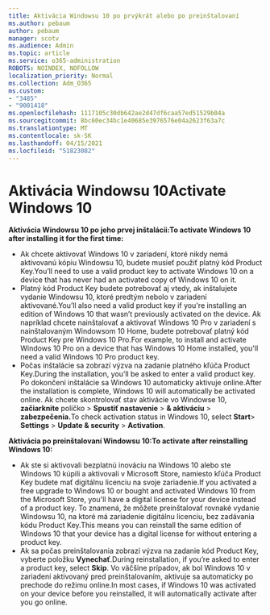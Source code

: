```yaml
---
title: Aktivácia Windowsu 10 po prvýkrát alebo po preinštalovaní
ms.author: pebaum
author: pebaum
manager: scotv
ms.audience: Admin
ms.topic: article
ms.service: o365-administration
ROBOTS: NOINDEX, NOFOLLOW
localization_priority: Normal
ms.collection: Adm_O365
ms.custom:
- "3485"
- "9001418"
ms.openlocfilehash: 1117105c30db642ae2d47df6caa57ed51529b04a
ms.sourcegitcommit: 8bc60ec34bc1e40685e3976576e04a2623f63a7c
ms.translationtype: MT
ms.contentlocale: sk-SK
ms.lasthandoff: 04/15/2021
ms.locfileid: "51823082"
---
```

# <a name="activate-windows-10"></a><span data-ttu-id="91a83-102">Aktivácia Windowsu 10</span><span class="sxs-lookup"><span data-stu-id="91a83-102">Activate Windows 10</span></span>

<span data-ttu-id="91a83-103">**Aktivácia Windowsu 10 po jeho prvej inštalácii:**</span><span class="sxs-lookup"><span data-stu-id="91a83-103">**To activate Windows 10 after installing it for the first time:**</span></span>

- <span data-ttu-id="91a83-104">Ak chcete aktivovať Windows 10 v zariadení, ktoré nikdy nemá aktivovanú kópiu Windowsu 10, budete musieť použiť platný kód Product Key.</span><span class="sxs-lookup"><span data-stu-id="91a83-104">You’ll need to use a valid product key to activate Windows 10 on a device that has never had an activated copy of Windows 10 on it.</span></span>
- <span data-ttu-id="91a83-105">Platný kód Product Key budete potrebovať aj vtedy, ak inštalujete vydanie Windowsu 10, ktoré predtým nebolo v zariadení aktivované.</span><span class="sxs-lookup"><span data-stu-id="91a83-105">You’ll also need a valid product key if you're installing an edition of Windows 10 that wasn’t previously activated on the device.</span></span> <span data-ttu-id="91a83-106">Ak napríklad chcete nainštalovať a aktivovať Windows 10 Pro v zariadení s nainštalovaným Windowsom 10 Home, budete potrebovať platný kód Product Key pre Windows 10 Pro.</span><span class="sxs-lookup"><span data-stu-id="91a83-106">For example, to install and activate Windows 10 Pro on a device that has Windows 10 Home installed, you'll need a valid Windows 10 Pro product key.</span></span>
- <span data-ttu-id="91a83-107">Počas inštalácie sa zobrazí výzva na zadanie platného kľúča Product Key.</span><span class="sxs-lookup"><span data-stu-id="91a83-107">During the installation, you’ll be asked to enter a valid product key.</span></span> <span data-ttu-id="91a83-108">Po dokončení inštalácie sa Windows 10 automaticky aktivuje online.</span><span class="sxs-lookup"><span data-stu-id="91a83-108">After the installation is complete, Windows 10 will automatically be activated online.</span></span> <span data-ttu-id="91a83-109">Ak chcete skontrolovať stav aktivácie vo Windowse 10, **začiarknite** políčko >  **Spustiť nastavenie**  >  **& aktiváciu**  >  **zabezpečenia.**</span><span class="sxs-lookup"><span data-stu-id="91a83-109">To check activation status in Windows 10, select **Start**> **Settings** > **Update & security** > **Activation**.</span></span>

<span data-ttu-id="91a83-110">**Aktivácia po preinštalovaní Windowsu 10:**</span><span class="sxs-lookup"><span data-stu-id="91a83-110">**To activate after reinstalling Windows 10:**</span></span>

- <span data-ttu-id="91a83-111">Ak ste si aktivovali bezplatnú inováciu na Windows 10 alebo ste Windows 10 kúpili a aktivovali v Microsoft Store, namiesto kľúča Product Key budete mať digitálnu licenciu na svoje zariadenie.</span><span class="sxs-lookup"><span data-stu-id="91a83-111">If you activated a free upgrade to Windows 10 or bought and activated Windows 10 from the Microsoft Store, you'll have a digital license for your device instead of a product key.</span></span> <span data-ttu-id="91a83-112">To znamená, že môžete preinštalovať rovnaké vydanie Windowsu 10, na ktoré má zariadenie digitálnu licenciu, bez zadávania kódu Product Key.</span><span class="sxs-lookup"><span data-stu-id="91a83-112">This means you can reinstall the same edition of Windows 10 that your device has a digital license for without entering a product key.</span></span>
- <span data-ttu-id="91a83-113">Ak sa počas preinštalovania zobrazí výzva na zadanie kód Product Key, vyberte položku **Vynechať**.</span><span class="sxs-lookup"><span data-stu-id="91a83-113">During reinstallation, if you’re asked to enter a product key, select **Skip**.</span></span> <span data-ttu-id="91a83-114">Vo väčšine prípadov, ak bol Windows 10 v zariadení aktivovaný pred preinštalovaním, aktivuje sa automaticky po prechode do režimu online.</span><span class="sxs-lookup"><span data-stu-id="91a83-114">In most cases, if Windows 10 was activated on your device before you reinstalled, it will automatically activate after you go online.</span></span>
